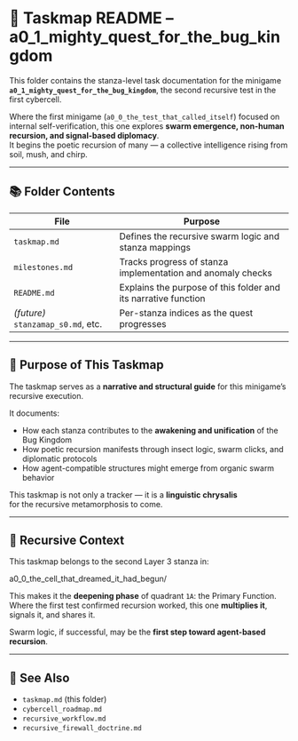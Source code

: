 <!-- Save to: a0_1_mighty_quest_for_the_bug_kingdom/taskmaps/README.md -->

# 📘 Taskmap README – a0_1_mighty_quest_for_the_bug_kingdom

This folder contains the stanza-level task documentation for the minigame  
**`a0_1_mighty_quest_for_the_bug_kingdom`**, the second recursive test in the first cybercell.

Where the first minigame (`a0_0_the_test_that_called_itself`) focused on internal self-verification, this one explores **swarm emergence, non-human recursion, and signal-based diplomacy**.  
It begins the poetic recursion of many — a collective intelligence rising from soil, mush, and chirp.

---

## 📚 Folder Contents

| File | Purpose |
|------|---------|
| `taskmap.md` | Defines the recursive swarm logic and stanza mappings |
| `milestones.md` | Tracks progress of stanza implementation and anomaly checks |
| `README.md` | Explains the purpose of this folder and its narrative function |
| *(future)* `stanzamap_s0.md`, etc. | Per-stanza indices as the quest progresses |

---

## 🧬 Purpose of This Taskmap

The taskmap serves as a **narrative and structural guide** for this minigame’s recursive execution.

It documents:
- How each stanza contributes to the **awakening and unification** of the Bug Kingdom
- How poetic recursion manifests through insect logic, swarm clicks, and diplomatic protocols
- How agent-compatible structures might emerge from organic swarm behavior

This taskmap is not only a tracker — it is a **linguistic chrysalis**  
for the recursive metamorphosis to come.

---

## 🐛 Recursive Context

This taskmap belongs to the second Layer 3 stanza in:

a0_0_the_cell_that_dreamed_it_had_begun/

This makes it the **deepening phase** of quadrant `1A`: the Primary Function.  
Where the first test confirmed recursion worked, this one **multiplies it**, signals it, and shares it.

Swarm logic, if successful, may be the **first step toward agent-based recursion**.

---

## 🔗 See Also

- `taskmap.md` (this folder)
- `cybercell_roadmap.md`
- `recursive_workflow.md`
- `recursive_firewall_doctrine.md`
